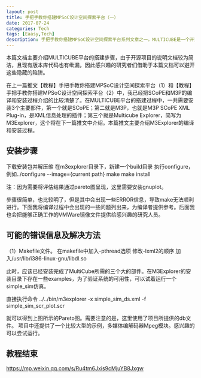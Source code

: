 ```yaml
---
layout: post
title: 手把手教你搭建MPSoC设计空间探索平台（一）
date: 2017-07-24
categories: Tech
tags: [Eaasy,Tech]
description: 手把手教你搭建MPSoC设计空间探索平台系列文章之一。MULTICUBE是一个开源MPSoC架构探索平台，为芯片设计者在设计早期获得最优芯片架构提供了一整套的自动寻优工具，其集成了FEMO、GEMO、NSGA-II、SEMO、MOSA等众多多目标优化算法，同时软硬件协同设计也为硅后验证和测试提供了便利，加速了芯片的量产和投产。
---
```


本篇文档主要介绍MULTICUBE平台的搭建步骤，由于开源项目的说明文档较为简洁，且现有版本库代码也有纰漏，因此感兴趣的研究者们借助于本篇文档可以避开这些隐藏的陷阱。


在上一篇推文【教程】手把手教你搭建MPSoC设计空间探索平台（1）和【教程】手把手教你搭建MPSoC设计空间探索平台（2）中，我已经把SCoPE和M3P的编译和安装过程介绍的比较清楚了。在MULTICUBE平台的搭建过程中，一共需要安装3个主要部件，第一个就是SCoPE；第二就是M3P，也就是M3P SCoPE XML Plug-in，是XML信息处理的插件；第三个就是Multicube Explorer，简写为M3Explorer，这个将在下一篇推文中介绍。本篇推文主要介绍M3Explorer的编译和安装过程。



## 安装步骤
下载安装包并解压缩
在m3explorer目录下，新建一个build目录
执行configure，例如../configure --image={current path}
make
make install

注：因为需要将评估结果通过pareto图呈现，这里需要安装gnuplot。




步骤很简单，也比较明了，但是其中会出现一些ERROR信息，导致make无法顺利进行。下面我将编译过程中会出现的一些问题列出来，为编译者提供参考。后面我也会把能够正确工作的VMWare镜像文件提供给感兴趣的研究人员。
## 可能的错误信息及解决方法
（1）Makefile文件。
在makefile中加入-pthread选项
修改-lxml2的顺序
加入/usr/lib/i386-linux-gnu/libdl.so

此时，应该已经安装完成了MultiCube所需的三个大的部件。在M3Explorer的安装目录下存在一些examples，为了验证系统的可用性，可以试着运行一个simple_sim仿真。

直接执行命令
../../bin/m3explorer -x simple_sim_ds.xml -f simple_sim_scr_plot.scr

就可以得到上图所示的Pareto图。需要注意的是，这里使用了项目所提供的db文件。
项目中还提供了一个比较大型的示例，多媒体编解码器Mpeg模块。感兴趣的可以尝试运行。
## 教程结束

https://mp.weixin.qq.com/s/Ru4tm6Jxis9cMjuYB8Jxgw